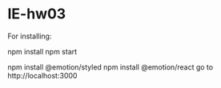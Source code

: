 # IE-hw03

For installing:

npm install
npm start

npm install @emotion/styled
npm install @emotion/react
go to http://localhost:3000
